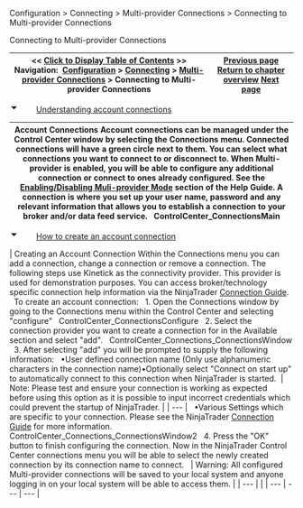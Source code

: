 ﻿


Configuration \> Connecting \> Multi\-provider Connections \> Connecting to Multi\-provider Connections






















Connecting to Multi\-provider Connections







| \<\< [Click to Display Table of Contents](connecting-to-multi-provider-c.md) \>\> **Navigation:**     [Configuration](configuration-1.md) \> [Connecting](connecting-1.md) \> [Multi\-provider Connections](multi-provider-connections-1.md) \> Connecting to Multi\-provider Connections | [Previous page](multi-provider-connections-1.md) [Return to chapter overview](multi-provider-connections-1.md) [Next page](connecting_to_kinetick-1.md) |
| --- | --- |














![tog_minus](tog_minus-1.gif)        [Understanding account connections](javascript:HMToggle('toggle','UnderstandingAccountConnections','UnderstandingAccountConnections_ICON'))




| Account Connections Account connections can be managed under the Control Center window by selecting the Connections menu. Connected connections will have a green circle next to them. You can select what connections you want to connect to or disconnect to. When Multi\-provider is enabled, you will be able to configure any additional connection or connect to ones already configured. See the [Enabling/Disabling Muli\-provider Mode](enabling_disabling-multi-provi-1.md) section of the Help Guide. A connection is where you set up your user name, password and any relevant information that allows you to establish a connection to your broker and/or data feed service.   ControlCenter_ConnectionsMain |
| --- |



![tog_minus](tog_minus-1.gif)        [How to create an account connection](javascript:HMToggle('toggle','HowToCreateAnAccountConnection','HowToCreateAnAccountConnection_ICON'))




| Creating an Account Connection Within the Connections menu you can add a connection, change a connection or remove a connection. The following steps use Kinetick as the connectivity provider. This provider is used for demonstration purposes. You can access broker/technology specific connection help information via the NinjaTrader [Connection Guide](https://ninjatrader.com/Help-Connection-Guides).      To create an account connection:   1\. Open the Connections window by going to the Connections menu within the Control Center and selecting "configure"   ControlCenter_ConnectionsConfigure   2\. Select the connection provider you want to create a connection for in the Available section and select "add".   ControlCenter_Connections_ConnectionsWindow   3\. After selecting "add" you will be prompted to supply the following information:   •User defined connection name (Only use alphanumeric characters in the connection name)•Optionally select "Connect on start up" to automatically connect to this connection when NinjaTrader is started.    | Note: Please test and ensure your connection is working as expected before using this option as it is possible to input incorrect credentials which could prevent the startup of NinjaTrader. | | --- |      •Various Settings which are specific to your connection. Please see the NinjaTrader [Connection Guide](https://ninjatrader.com/Help-Connection-Guides) for more information.  ControlCenter_Connections_ConnectionsWindow2   4\. Press the "OK" button to finish configuring the connection. Now in the NinjaTrader Control Center connections menu you will be able to select the newly created connection by its connection name to connect.      | Warning: All configured Multi\-provider connections will be saved to your local system and anyone logging in on your local system will be able to access them. | | --- | |
| --- | --- | --- |










